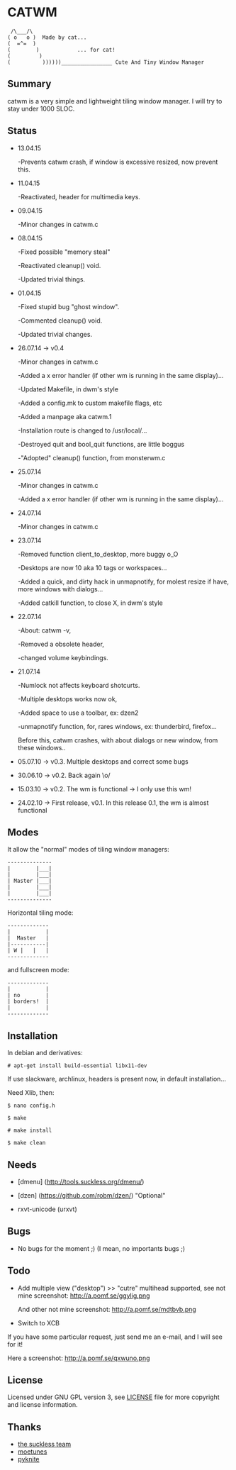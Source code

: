 CATWM
=====

     /\___/\
    ( o   o )  Made by cat...
    (  =^=  )
    (        )            ... for cat!
    (         )
    (          ))))))________________ Cute And Tiny Window Manager

Summary
-------

catwm is a very simple and lightweight tiling window manager.
I will try to stay under 1000 SLOC.

Status
------
* 13.04.15

   -Prevents catwm crash, if window is excessive resized, now prevent this.

* 11.04.15

   -Reactivated, header for multimedia keys.

* 09.04.15

   -Minor changes in catwm.c

* 08.04.15

   -Fixed possible "memory steal"

   -Reactivated cleanup() void.

   -Updated trivial things.

* 01.04.15

   -Fixed stupid bug "ghost window".

   -Commented cleanup() void.

   -Updated trivial changes.

* 26.07.14 -> v0.4

   -Minor changes in catwm.c

   -Added a x error handler (if other wm is running in the same display)...

   -Updated Makefile, in dwm's style

   -Added a config.mk to custom makefile flags, etc

   -Added a manpage aka catwm.1

   -Installation route is changed to /usr/local/...

   -Destroyed quit and bool_quit functions, are little boggus

   -"Adopted" cleanup() function, from monsterwm.c

* 25.07.14

   -Minor changes in catwm.c

   -Added a x error handler (if other wm is running in the same display)...

* 24.07.14

   -Minor changes in catwm.c
  
* 23.07.14

   -Removed function client_to_desktop, more buggy o_O

   -Desktops are now 10 aka 10 tags or workspaces...

   -Added a quick, and dirty hack in unmapnotify, for molest resize if have, more windows with dialogs...
  
   -Added catkill function, to close X, in dwm's style

* 22.07.14

   -About: catwm -v,

   -Removed a obsolete header,

   -changed volume keybindings.

* 21.07.14
  
   -Numlock not affects keyboard shotcurts. 

   -Multiple desktops works now ok,

   -Added space to use a toolbar, ex: dzen2 

   -unmapnotify function, for, rares windows, ex: thunderbird, firefox...

    Before this, catwm crashes, with about dialogs or new window, from these windows..

 * 05.07.10 -> v0.3. Multiple desktops and correct some bugs
 * 30.06.10 -> v0.2. Back again \o/
 * 15.03.10 -> v0.2. The wm is functional -> I only use this wm!
 * 24.02.10 -> First release, v0.1. In this release 0.1, the wm is almost functional

Modes
-----

It allow the "normal" modes of tiling window managers:

    --------------
    |        |___|
    |        |___|
    | Master |___|
    |        |___|
    |        |___|
    --------------

Horizontal tiling mode:

    -------------
    |           |
    |  Master   |
    |-----------|
    | W |   |   |
    -------------

and fullscreen mode:

    -------------
    |           |
    | no        |
    | borders!  |
    |           |
    -------------

Installation
------------

In debian and derivatives: 

    # apt-get install build-essential libx11-dev

If use slackware, archlinux, headers is present now, in default installation...

Need Xlib, then:

    $ nano config.h
    
    $ make
    
    # make install

    $ make clean

Needs
-----
 * [dmenu] (http://tools.suckless.org/dmenu/)

 * [dzen] (https://github.com/robm/dzen/) "Optional"

 * rxvt-unicode (urxvt)

Bugs
----
 * No bugs for the moment ;) (I mean, no importants bugs ;)

Todo
----
 * Add multiple view ("desktop") >> "cutre" multihead supported, see not mine screenshot: http://a.pomf.se/ggylig.png
 
   And other not mine screenshot: http://a.pomf.se/mdtbvb.png

 * Switch to XCB

If you have some particular request, just send me an e-mail, and I will see for it!

Here a screenshot: http://a.pomf.se/qxwuno.png

License
-------

Licensed under GNU GPL version 3, see [LICENSE][law] file for more copyright and license information.

  [law]: https://raw.githubusercontent.com/djmasde/catwm/master/LICENSE

Thanks
------

 * [the suckless team](http://suckless.org/)
 * [moetunes](https://github.com/moetunes)
 * [pyknite](https://github.com/pyknite)
